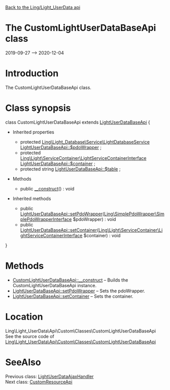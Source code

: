 [Back to the Ling/Light_UserData api](https://github.com/lingtalfi/Light_UserData/blob/master/doc/api/Ling/Light_UserData.md)



The CustomLightUserDataBaseApi class
================
2019-09-27 --> 2020-12-04






Introduction
============

The CustomLightUserDataBaseApi class.



Class synopsis
==============


class <span class="pl-k">CustomLightUserDataBaseApi</span> extends [LightUserDataBaseApi](https://github.com/lingtalfi/Light_UserData/blob/master/doc/api/Ling/Light_UserData/Api/Generated/Classes/LightUserDataBaseApi.md)  {

- Inherited properties
    - protected [Ling\Light_Database\Service\LightDatabaseService](https://github.com/lingtalfi/Light_Database/blob/master/doc/api/Ling/Light_Database/Service/LightDatabaseService.md) [LightUserDataBaseApi::$pdoWrapper](#property-pdoWrapper) ;
    - protected [Ling\Light\ServiceContainer\LightServiceContainerInterface](https://github.com/lingtalfi/Light/blob/master/doc/api/Ling/Light/ServiceContainer/LightServiceContainerInterface.md) [LightUserDataBaseApi::$container](#property-container) ;
    - protected string [LightUserDataBaseApi::$table](#property-table) ;

- Methods
    - public [__construct](https://github.com/lingtalfi/Light_UserData/blob/master/doc/api/Ling/Light_UserData/Api/Custom/Classes/CustomLightUserDataBaseApi/__construct.md)() : void

- Inherited methods
    - public [LightUserDataBaseApi::setPdoWrapper](https://github.com/lingtalfi/Light_UserData/blob/master/doc/api/Ling/Light_UserData/Api/Generated/Classes/LightUserDataBaseApi/setPdoWrapper.md)([Ling\SimplePdoWrapper\SimplePdoWrapperInterface](https://github.com/lingtalfi/SimplePdoWrapper/blob/master/doc/api/Ling/SimplePdoWrapper/SimplePdoWrapperInterface.md) $pdoWrapper) : void
    - public [LightUserDataBaseApi::setContainer](https://github.com/lingtalfi/Light_UserData/blob/master/doc/api/Ling/Light_UserData/Api/Generated/Classes/LightUserDataBaseApi/setContainer.md)([Ling\Light\ServiceContainer\LightServiceContainerInterface](https://github.com/lingtalfi/Light/blob/master/doc/api/Ling/Light/ServiceContainer/LightServiceContainerInterface.md) $container) : void

}






Methods
==============

- [CustomLightUserDataBaseApi::__construct](https://github.com/lingtalfi/Light_UserData/blob/master/doc/api/Ling/Light_UserData/Api/Custom/Classes/CustomLightUserDataBaseApi/__construct.md) &ndash; Builds the CustomLightUserDataBaseApi instance.
- [LightUserDataBaseApi::setPdoWrapper](https://github.com/lingtalfi/Light_UserData/blob/master/doc/api/Ling/Light_UserData/Api/Generated/Classes/LightUserDataBaseApi/setPdoWrapper.md) &ndash; Sets the pdoWrapper.
- [LightUserDataBaseApi::setContainer](https://github.com/lingtalfi/Light_UserData/blob/master/doc/api/Ling/Light_UserData/Api/Generated/Classes/LightUserDataBaseApi/setContainer.md) &ndash; Sets the container.





Location
=============
Ling\Light_UserData\Api\Custom\Classes\CustomLightUserDataBaseApi<br>
See the source code of [Ling\Light_UserData\Api\Custom\Classes\CustomLightUserDataBaseApi](https://github.com/lingtalfi/Light_UserData/blob/master/Api/Custom/Classes/CustomLightUserDataBaseApi.php)



SeeAlso
==============
Previous class: [LightUserDataAjaxHandler](https://github.com/lingtalfi/Light_UserData/blob/master/doc/api/Ling/Light_UserData/AjaxHandler/LightUserDataAjaxHandler.md)<br>Next class: [CustomResourceApi](https://github.com/lingtalfi/Light_UserData/blob/master/doc/api/Ling/Light_UserData/Api/Custom/Classes/CustomResourceApi.md)<br>
